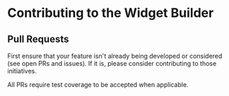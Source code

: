 # Contributing to the Widget Builder

## Pull Requests

First ensure that your feature isn't already being developed or considered (see open PRs and issues). 
If it is, please consider contributing to those initiatives.

All PRs require test coverage to be accepted when applicable.

